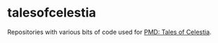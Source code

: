 # talesofcelestia
Repositories with various bits of code used for [PMD: Tales of Celestia](https://talesofcelestia.com).
